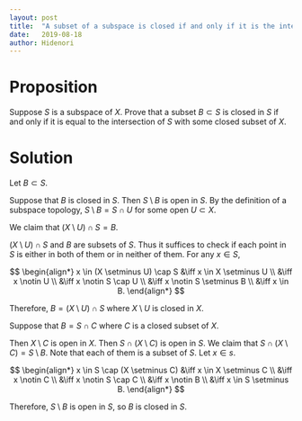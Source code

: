```yaml
---
layout: post
title:  "A subset of a subspace is closed if and only if it is the intersection with a closed subset"
date:   2019-08-18
author: Hidenori
---
```


# Proposition
Suppose $S$ is a subspace of $X$.
Prove that a subset $B \subset S$ is closed in $S$ if and only if it is equal to the intersection of $S$ with some closed subset of $X$.

# Solution
Let $B \subset S$.

Suppose that $B$ is closed in $S$.
Then $S \setminus B$ is open in $S$.
By the definition of a subspace topology, $S \setminus B = S \cap U$ for some open $U \subset X$.

We claim that $(X \setminus U) \cap S = B$.

$(X \setminus U) \cap S$ and $B$ are subsets of $S$.
Thus it suffices to check if each point in $S$ is either in both of them or in neither of them.
For any $x \in S$,

$$
\begin{align*}
  x \in (X \setminus U) \cap S
    &\iff x \in X \setminus U \\
    &\iff x \notin U \\
    &\iff x \notin S \cap U \\
    &\iff x \notin S \setminus B \\
    &\iff x \in B.
\end{align*}
$$

Therefore, $B = (X \setminus U) \cap S$ where $X \setminus U$ is closed in $X$.

Suppose that $B = S \cap C$ where $C$ is a closed subset of $X$.

Then $X \setminus C$ is open in $X$.
Then $S \cap (X \setminus C)$ is open in $S$.
We claim that $S \cap (X \setminus C) = S \setminus B$.
Note that each of them is a subset of $S$.
Let $x \in s$.

$$
\begin{align*}
  x \in S \cap (X \setminus C)
    &\iff x \in X \setminus C \\
    &\iff x \notin C \\
    &\iff x \notin S \cap C \\
    &\iff x \notin B \\
    &\iff x \in S \setminus B.
\end{align*}
$$

Therefore, $S \setminus B$ is open in $S$, so $B$ is closed in $S$.
